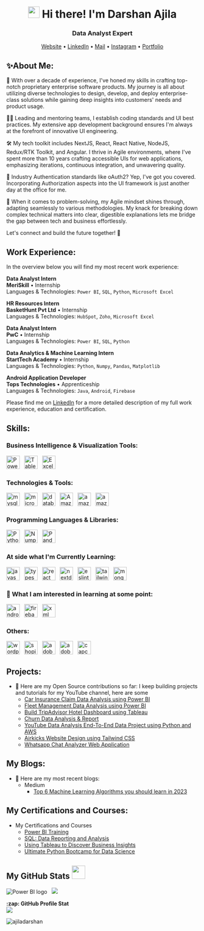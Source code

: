 <!-- Heading -->
<h1 align="center"><img src = "https://raw.githubusercontent.com/MartinHeinz/MartinHeinz/master/wave.gif" width = 30px> Hi there! I'm Darshan Ajila</h1>  
<h3 align="center"> Data Analyst Expert</h3>  
<p align="center">
  <a href="https://darshanajila.vercel.app/">Website</a> •
  <a href="https://www.linkedin.com/in/darshanajila/">LinkedIn</a> •
  <a href="mailto:ajiladarshan@gmail.com">Mail</a> •
  <a href="https://www.instagram.com/darshanajila.in/">Instagram</a> •
  <a href="https://www.datascienceportfol.io/darshanajila">Portfolio</a>
</p>

<!-- About Me -->
## ✨About Me:
🚀 With over a decade of experience, I've honed my skills in crafting top-notch proprietary enterprise software products. My journey is all about utilizing diverse technologies to design, develop, and deploy enterprise-class solutions while gaining deep insights into customers' needs and product usage.

👨‍🏭 Leading and mentoring teams, I establish coding standards and UI best practices. My extensive app development background ensures I'm always at the forefront of innovative UI engineering.

🛠️ My tech toolkit includes NextJS, React, React Native, NodeJS, Redux/RTK Toolkit, and Angular. I thrive in Agile environments, where I've spent more than 10 years crafting accessible UIs for web applications, emphasizing iterations, continuous integration, and unwavering quality.

🔐 Industry Authentication standards like oAuth2? Yep, I've got you covered. Incorporating Authorization aspects into the UI framework is just another day at the office for me.

🧠 When it comes to problem-solving, my Agile mindset shines through, adapting seamlessly to various methodologies. My knack for breaking down complex technical matters into clear, digestible explanations lets me bridge the gap between tech and business effortlessly.

Let's connect and build the future together! 🌟


<!-- Work Experience -->
## Work Experience:
In the overview below you will find my most recent work experience:

<!--[<img align="left" height="94px" width="94px" alt="CJIB" src="https://github.com/roaldnefs/roaldnefs/blob/main/images/cjib.jpeg?raw=true"/>](https://www.cjib.nl/) -->

**Data Analyst Intern** \
**MeriSkill** • Internship \
Languages & Technologies: `Power BI`, `SQL`, `Python`, `Microsoft Excel`


<!--[<img align="left" height="94px" width="94px" alt="Warpnet" src="https://github.com/roaldnefs/roaldnefs/blob/main/images/warpnet.png?raw=true"/>](https://warpnet.nl/) -->

**HR Resources Intern** \
**BasketHunt Pvt Ltd** • Internship \
Languages & Technologies: `HubSpot`, `Zoho`, `Microsoft Excel`

**Data Analyst Intern** \
**PwC** • Internship \
Languages & Technologies: `Power BI`, `SQL`, `Python`

<!-- [<img align="left" height="94px" width="94px" alt="KPN" src="https://github.com/roaldnefs/roaldnefs/blob/main/images/kpn.jpeg?raw=true"/>](https://www.kpn.com/) -->

**Data Analytics & Machine Learning Intern** \
**StartTech Academy** • Internship \
Languages & Technologies: `Python`, `Numpy`, `Pandas`, `Matplotlib`

<!-- [<img align="left" height="94px" width="94px" alt="Dienst Uitvoering Onderwijs (DUO)" src="https://github.com/roaldnefs/roaldnefs/blob/main/images/duo.jpeg?raw=true"/>](https://duo.nl/) -->

**Android Application Developer** \
**Tops Technologies** • Apprenticeship \
Languages & Technologies: `Java`, `Android`, `Firebase`
<br/>

Please find me on [LinkedIn](https://www.linkedin.com/in/darshanajila/) for a more detailed description of my full work experience, education and certification.


## Skills:

<h3 align="left"> Business Intelligence & Visualization Tools:</h3> 
<p align="left">
  <img src="https://img.shields.io/badge/powerbi-black?style=for-the-badge&logo=Power%20BI&labelColor=black" alt="Power BI logo" title="Power Bi" height="35" />
  &nbsp;
  <img src="https://img.shields.io/badge/tableau-black?style=for-the-badge&logo=Tableau&labelColor=black" alt="Tableau logo" title="Tableau" height="35" />
  &nbsp;
  <img src="https://img.shields.io/badge/microsoftexcel-black?style=for-the-badge&logo=microsoftexcel&labelColor=black" alt="Excel logo" title="Excel" height="35" />
</p>

<h3 align="left"> Technologies & Tools:</h3> 
<p align="left">
  <img src="https://img.shields.io/badge/mysql-black?style=for-the-badge&logo=mysql&labelColor=black" alt="mysql logo" title="mysql" height="35" />
  &nbsp;
  <img src="https://img.shields.io/badge/microsoftazure-black?style=for-the-badge&logo=microsoftazure&labelColor=black" alt="microsoftazure logo" title="microsoftazure" height="35" />
  &nbsp;
  <img src="https://img.shields.io/badge/databricks-black?style=for-the-badge&logo=databricks&labelColor=black" alt="databricks logo" title="databricks" height="35" />
  &nbsp;
  <img src="https://img.shields.io/badge/amazonaws-black?style=for-the-badge&logo=amazonaws&labelColor=black" alt="Amazon AWS logo" title="Amazon AWS" height="35" />
  &nbsp;
  <img src="https://img.shields.io/badge/amazons3-black?style=for-the-badge&logo=amazons3&labelColor=black" alt="amazons3 logo" title="amazons3" height="35" />
  &nbsp;
  <img src="https://img.shields.io/badge/amazonredshift-black?style=for-the-badge&logo=amazonredshift&labelColor=black" alt="amazonredshift logo" title="amazonredshift" height="35" />
</p>

<h3 align="left"> Programming Languages & Libraries:</h3> 
<p align="left">
  <img src="https://img.shields.io/badge/python-black?style=for-the-badge&logo=python&labelColor=black" alt="Python logo" title="Python" height="35" />
  &nbsp;
  <img src="https://img.shields.io/badge/numpy-black?style=for-the-badge&logo=numpy&labelColor=black" alt="Numpy logo" title="Numpy" height="35" />
  &nbsp;
  <img src="https://img.shields.io/badge/pandas-black?style=for-the-badge&logo=pandas&labelColor=black" alt="Pandas logo" title="Pandas" height="35" />
</p>

<h3 align="left"> At side what I'm Currently Learning:</h3> 
<p align="left">
  <img src="https://img.shields.io/badge/javascript-black?style=for-the-badge&logo=javascript&labelColor=black" alt="javascript logo" title="javascript" height="35" />
  &nbsp;
  <img src="https://img.shields.io/badge/typescript-black?style=for-the-badge&logo=typescript&labelColor=black" alt="typescript logo" title="typescript" height="35" />
  &nbsp;
  <img src="https://img.shields.io/badge/react-black?style=for-the-badge&logo=react&labelColor=black" alt="react logo" title="react" height="35" />
  &nbsp;
  <img src="https://img.shields.io/badge/nextdotjs-black?style=for-the-badge&logo=nextdotjs&labelColor=black" alt="nextdotjs logo" title="nextdotjs" height="35" />
  &nbsp;
  <img src="https://img.shields.io/badge/eslint-black?style=for-the-badge&logo=eslint&labelColor=black" alt="eslint logo" title="eslint" height="35" />
  &nbsp;
  <img src="https://img.shields.io/badge/tailwindcss-black?style=for-the-badge&logo=tailwindcss&labelColor=black" alt="tailwindcss logo" title="tailwindcss" height="35" />
  &nbsp;
  <img src="https://img.shields.io/badge/mongodb-black?style=for-the-badge&logo=mongodb&labelColor=black" alt="mongodb logo" title="mongodb" height="35" />
  &nbsp;

</p>

<h3 align="left"> 👾  What I am interested in learning at some point:</h3> 
<p align="left">
  <img src="https://img.shields.io/badge/android-black?style=for-the-badge&logo=android&labelColor=black" alt="android logo" title="android" height="35" />
  &nbsp;
  <img src="https://img.shields.io/badge/firebase-black?style=for-the-badge&logo=firebase&labelColor=black" alt="firebase logo" title="firebase" height="35" />
  &nbsp;
  <img src="https://img.shields.io/badge/xml-black?style=for-the-badge&logo=xml&labelColor=black" alt="xml logo" title="xml" height="35" />
</p>

<h3 align="left"> Others:</h3> 
<p align="left">
  <img src="https://img.shields.io/badge/wordpress-black?style=for-the-badge&logo=wordpress&labelColor=black" alt="wordpress logo" title="wordpress" height="35" />
  &nbsp;
  <img src="https://img.shields.io/badge/shopify-black?style=for-the-badge&logo=shopify&labelColor=black" alt="shopify logo" title="shopify" height="35" />
  &nbsp;
  <img src="https://img.shields.io/badge/adobepremierepro-black?style=for-the-badge&logo=adobepremierepro&labelColor=black" alt="adobepremierepro logo" title="adobepremierepro" height="35" />
  &nbsp;
  <img src="https://img.shields.io/badge/adobeaftereffects-black?style=for-the-badge&logo=adobeaftereffects&labelColor=black" alt="adobeaftereffects logo" title="adobeaftereffects" height="35" />
  &nbsp;
  <img src="https://img.shields.io/badge/capcut-black?style=for-the-badge&logo=capcut&labelColor=black" alt="capcut logo" title="capcut" height="35" />
  &nbsp;
</p>

## Projects:

- 🤘 Here are my Open Source contributions so far: I keep building projects and tutorials for my YouTube channel, here are some
  - [Car Insurance Claim Data Analysis using Power BI](https://github.com/darshilparmar/stock-market-kafka-data-engineering-project)
  - [Fleet Management Data Analysis using Power BI](https://github.com/darshilparmar/stock-market-kafka-data-engineering-project)
  - [Build TripAdvisor Hotel Dashboard using Tableau](https://github.com/darshilparmar/stock-market-kafka-data-engineering-project)
  - [Churn Data Analysis & Report](https://github.com/darshilparmar/stock-market-kafka-data-engineering-project)
  - [YouTube Data Analysis End-To-End Data Project using Python and AWS](https://github.com/darshilparmar/dataengineering-youtube-analysis-project)
  - [Airkicks Website Design using Tailwind CSS](https://github.com/darshilparmar/stock-market-kafka-data-engineering-project)
  - [Whatsapp Chat Analyzer Web Application](https://github.com/darshilparmar/stock-market-kafka-data-engineering-project)


## My Blogs:
- 📝 Here are my most recent blogs:
   - Medium
     - [Top 6 Machine Learning Algorithms you should learn in 2023](https://medium.com/@darshilp/sql-functions-i-use-as-data-engineer-1a1157b11cb4)
       
## My Certifications and Courses:
- My Certifications and Courses
  - [Power BI Training](https://www.credly.com/badges/57774a7f-8f46-4896-8b85-0d882385dd8a/public_url)
  - [SQL: Data Reporting and Analysis](https://coursera.org/share/1e743b93580fa6bc549063589a0f67a4)
  - [Using Tableau to Discover Business Insights](https://www.coursera.org/account/accomplishments/specialization/certificate/5XV682V6U5DQ)
  - [Ultimate Python Bootcamp for Data Science](https://www.coursera.org/account/accomplishments/certificate/FWZYWR93ZGMA)

##  My GitHub Stats <img src = "https://i.pinimg.com/originals/65/c4/f4/65c4f452571be1261e9c623f7da488ac.gif" width = 35px> 
<p align="left">
  <img src="https://github-readme-streak-stats.herokuapp.com/?user=AjilaDarshan" alt="Power BI logo"/>
  &nbsp;
  <img src="https://github-readme-stats.vercel.app/api/top-langs?username=AjilaDarshan&langs_count=10&show_icons=true&locale=en&layout=compact&theme=light" />
  &nbsp;
</p>
<summary><b>:zap: GitHub Profile Stat</b></summary>
<img src="https://github-readme-stats.anuraghazra1.vercel.app/api?username=AjilaDarshan&show_icons=true" />


<p align="left"> <img src="https://komarev.com/ghpvc/?username=AjilaDarshan&label=Profile%20views&color=0e75b6&style=flat" alt="ajiladarshan" />
</p>



  








<!--

# Hello, I am Darshil 👋

**AjilaDarshan/AjilaDarshan** is a ✨ _special_ ✨ repository because its `README.md` (this file) appears on your GitHub profile.

Here are some ideas to get you started:

- 🔭 I’m currently working on ...
- 🌱 I’m currently learning ...
- 👯 I’m looking to collaborate on ...
- 🤔 I’m looking for help with ...
- 💬 Ask me about ...
- 📫 How to reach me: ...
- 😄 Pronouns: ...
- ⚡ Fun fact: ...
-->
